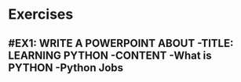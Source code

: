# Exercises 

#EX1: WRITE A POWERPOINT ABOUT 
-TITLE: LEARNING PYTHON 
-CONTENT 
 -What is PYTHON
 -Python Jobs
 -
